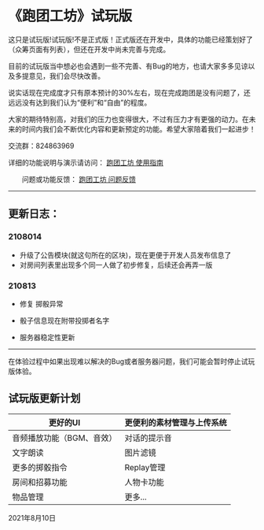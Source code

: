# 《跑团工坊》试玩版

这只是试玩版!试玩版!不是正式版！正式版还在开发中，具体的功能已经策划好了（众筹页面有列表），但还在开发中尚未完善与完成。

目前的试玩版当中想必也会遇到一些不完善、有Bug的地方，也请大家多多见谅以及多提意见，我们会尽快改善。

说实话现在完成度才只有原本预计的30%左右，现在完成跑团是没有问题了，还远远没有达到我们认为“便利”和“自由”的程度。

大家的期待特别高，对我们的压力也变得很大，不过有压力才有更强的动力。在未来的时间内我们会不断优化内容和更新预定的功能。希望大家陪着我们一起进步！

交流群：824863969

详细的功能说明与演示请访问： [跑团工坊 使用指南](https://docs.qq.com/doc/DS3NyWkdnWlhRVlZq)

　　问题或功能反馈： [跑团工坊 问题反馈](https://wj.qq.com/s2/8861287/09c7/)

---

## 更新日志：

### 2108014

- 升级了公告模块(就这句所在的区块)，现在更便于开发人员发布信息了
- 对房间列表里出现多个同一人做了初步修复，后续还会再弄一版

### 210813

- 修复 掷骰异常 

- 骰子信息现在附带投掷者名字 

- 服务器稳定性更新


---

​在体验过程中如果出现难以解决的Bug或者服务器问题，我们可能会暂时停止试玩版体验。

## 试玩版更新计划

| 更好的UI          | 更便利的素材管理与上传系统 |
| -------------- | ------------- |
| 音频播放功能（BGM、音效） | 对话的提示音        |
| 文字朗读           | 图片滤镜          |
| 更多的掷骰指令        | Replay管理      |
| 房间和招募功能        | 人物卡功能         |
| 物品管理           | 更多...         |

2021年8月10日
